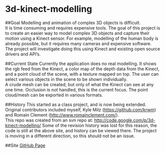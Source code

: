 3d-kinect-modelling
===================

##Goal
Modelling and animation of complex 3D objects is difficult.  
It is time consuming and requires expensive tools. The goal of this project is to create an easier way to model 
complex 3D objects and capture their motion using a Kinect sensor. For example, modelling of the human body is 
already possible, but it requires many cameras and expensive software.   
The project will investigate doing this using Kinect and existing open source drivers and API’s.

##Current State
Currently the application does no real modelling. It shows the rgb feed from the Kinect, a color map of the depth
data from the Kinect, and a point cloud of the scene, with a texture mapped on top. 
The user can select various objects in the scene to be shown individually.  
A crude mesh can be created, but only of what the Kinect can see at any one time. Occlusion is not handled, this is the
current focus. The point cloud/mesh can be exported in various formats.

##History
This started as a class project, and is now being extended.
Original contributors included myself, Kyle Milz (<https://github.com/krwm>) and Romain Clement (<http://www.romainclement.com/>).  
This repo was created from an svn repo at: <http://code.google.com/p/3d-kinect-modelling/>
Some of the revision history was lost for this reason, the code is still at the above site, and history can be viewed there.
The project is moving in a different direction, so this should not be an issue.  

##Site
[GitHub Page](http://thejnich.github.com/3d-kinect-modelling/)
